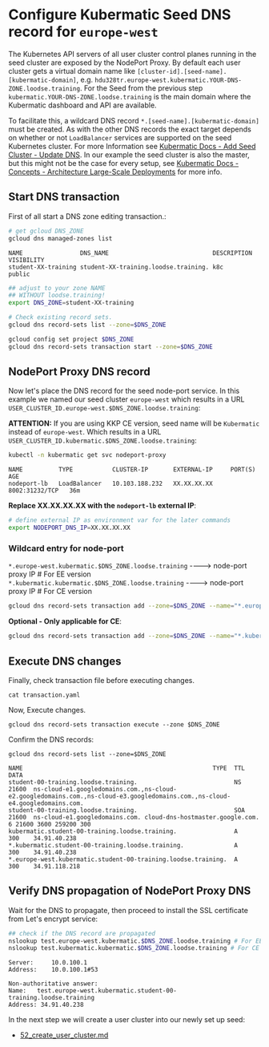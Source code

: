 # Configure  Kubermatic Seed DNS record for `europe-west` 

The Kubernetes API servers of all user cluster control planes running in the seed cluster are exposed by the NodePort Proxy. By default each user cluster gets a virtual domain name like `[cluster-id].[seed-name].[kubermatic-domain]`, e.g. `hdu328tr.europe-west.kubermatic.YOUR-DNS-ZONE.loodse.training`. For the Seed from the previous step `kubermatic.YOUR-DNS-ZONE.loodse.training` is the main domain where the Kubermatic dashboard and API are available.

To facilitate this, a wildcard DNS record `*.[seed-name].[kubermatic-domain]` must be created. As with the other DNS records the exact target depends on whether or not `LoadBalancer` services are supported on the seed Kubernetes cluster. For more Information see [Kubermatic Docs - Add Seed Cluster - Update DNS](https://docs.kubermatic.com/kubermatic/master/guides/installation/add_seed_cluster_ce/#:~:text=Update,Depending). In our example the seed cluster is also the master, but this might not be the case for every setup, see [Kubermatic Docs - Concepts - Architecture Large-Scale Deployments](https://docs.kubermatic.com/kubermatic/master/architecture/) for more info. 

## Start DNS transaction

First of all start a DNS zone editing transaction.:

```bash
# get gcloud DNS_ZONE
gcloud dns managed-zones list
```
```
NAME                DNS_NAME                             DESCRIPTION  VISIBILITY
student-XX-training student-XX-training.loodse.training. k8c          public
```
```bash
## adjust to your zone NAME 
## WITHOUT loodse.training!
export DNS_ZONE=student-XX-training

# Check existing record sets.
gcloud dns record-sets list --zone=$DNS_ZONE

gcloud config set project $DNS_ZONE
gcloud dns record-sets transaction start --zone=$DNS_ZONE
```

## NodePort Proxy DNS record
Now let's place the DNS record for the seed node-port service. In this example we named our seed cluster `europe-west` which results in a URL `USER_CLUSTER_ID.europe-west.$DNS_ZONE.loodse.training`:

**ATTENTION:** If you are using KKP CE version, seed name will be `Kubermatic` instead of `europe-west`. Which results in a URL `USER_CLUSTER_ID.kubermatic.$DNS_ZONE.loodse.training`:

```bash
kubectl -n kubermatic get svc nodeport-proxy
```
```
NAME          TYPE           CLUSTER-IP       EXTERNAL-IP     PORT(S)          AGE
nodeport-lb   LoadBalancer   10.103.188.232   XX.XX.XX.XX     8002:31232/TCP   36m
```
**Replace  XX.XX.XX.XX with the `nodeport-lb` external IP**:
```bash
# define external IP as environment var for the later commands
export NODEPORT_DNS_IP=XX.XX.XX.XX
```

### Wildcard entry for node-port
`*.europe-west.kubermatic.$DNS_ZONE.loodse.training` ----> node-port proxy IP # For EE version 
`*.kubermatic.kubermatic.$DNS_ZONE.loodse.training` ----> node-port proxy IP # For CE version 

```bash
gcloud dns record-sets transaction add --zone=$DNS_ZONE --name="*.europe-west.kubermatic.$DNS_ZONE.loodse.training" --ttl 300 --type A  $NODEPORT_DNS_IP
```

**Optional - Only applicable for CE**:

```bash
gcloud dns record-sets transaction add --zone=$DNS_ZONE --name="*.kubermatic.kubermatic.$DNS_ZONE.loodse.training" --ttl 300 --type A  $NODEPORT_DNS_IP
```
## Execute DNS changes

Finally, check transaction file before executing changes.
```                    
cat transaction.yaml
```
Now, Execute changes.
```                    
gcloud dns record-sets transaction execute --zone $DNS_ZONE
```

Confirm the DNS records:
```
gcloud dns record-sets list --zone=$DNS_ZONE
```
```
NAME                                                     TYPE  TTL    DATA
student-00-training.loodse.training.                           NS    21600  ns-cloud-e1.googledomains.com.,ns-cloud-e2.googledomains.com.,ns-cloud-e3.googledomains.com.,ns-cloud-e4.googledomains.com.
student-00-training.loodse.training.                           SOA   21600  ns-cloud-e1.googledomains.com. cloud-dns-hostmaster.google.com. 6 21600 3600 259200 300
kubermatic.student-00-training.loodse.training.                A     300    34.91.40.238
*.kubermatic.student-00-training.loodse.training.              A     300    34.91.40.238
*.europe-west.kubermatic.student-00-training.loodse.training.  A     300    34.91.118.218
```

## Verify DNS propagation of NodePort Proxy DNS

Wait for the DNS to propagate, then proceed to install the SSL certificate from Let's encrypt service:
```bash
## check if the DNS record are propagated
nslookup test.europe-west.kubermatic.$DNS_ZONE.loodse.training # For EE
nslookup test.kubermatic.kubermatic.$DNS_ZONE.loodse.training # For CE
```
```
Server:		10.0.100.1
Address:	10.0.100.1#53

Non-authoritative answer:
Name:	test.europe-west.kubermatic.student-00-training.loodse.training
Address: 34.91.40.238
```

In the next step we will create a user cluster into our newly set up seed:
- [52_create_user_cluster.md](52_create_user_cluster.md)
